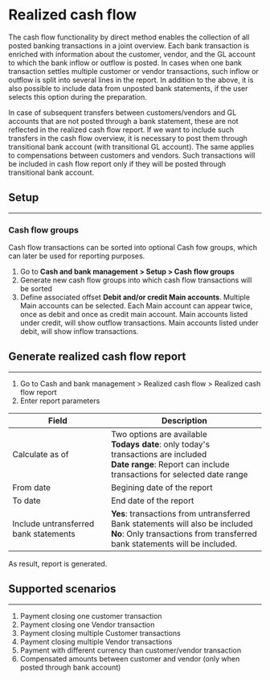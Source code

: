 # **Realized cash flow**	

The cash flow functionality by direct method enables the collection of all posted banking transactions in a joint overview. Each bank transaction is enriched with information about the customer, vendor, and the GL account to which the bank inflow or outflow is posted. In cases when one bank transaction settles multiple customer or vendor transactions, such inflow or outflow is split into several lines in the report.  In addition to the above, it is also possible to include data from unposted bank statements, if the user selects this option during the preparation.

In case of subsequent transfers between customers/vendors and GL accounts that are not posted through a bank statement, these are not reflected in the realized cash flow report. If we want to include such transfers in the cash flow overview, it is necessary to post them through transitional bank account (with transitional GL account). The same applies to compensations between customers and vendors. Such transactions will be included in cash flow report only if they will be posted through transitional bank account. 


## **Setup**
---
### **Cash flow groups**

Cash flow transactions can be sorted into optional Cash fow groups, which can later be used for reporting purposes. 
1.	Go to **Cash and bank management > Setup > Cash flow groups**
2.	Generate new cash flow groups into which cash flow transactions will be sorted
3.	Define associated offset **Debit and/or credit Main accounts**. Multiple Main accounts can be selected. Each Main account can appear twice, once as debit and once as credit main account. Main accounts listed under credit, will show outflow transactions. Main accounts listed under debit, will show inflow transactions.



## **Generate realized cash flow report**
---
1.	Go to Cash and bank management > Realized cash flow > Realized cash flow report
2.	Enter report parameters 

|Field|Description  |
|--|--|
|Calculate as of | Two options are available <br> **Todays date**: only today's transactions are included<br> **Date range**: Report can include transactions for selected date range|
|From date| Begining date of the report|
|To date | End date of the report|
|Include untransferred bank statements| **Yes**: transactions from untransferred Bank statements will also be included<br> **No**: Only transactions from transferred bank statements will be included.  |


As result, report is generated. 

## **Supported scenarios**
---
1. Payment closing one customer transaction
2. Payment closing one Vendor transaction
3. Payment closing multiple Customer transactions
4. Payment closing multiple Vendor transactions
5. Payment with different currency than  customer/vendor transaction
6. Compensated amounts between customer and vendor (only when posted through bank account)




